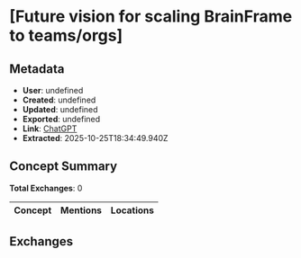 # \[Future vision for scaling BrainFrame to teams/orgs\]

## Metadata

- **User**: undefined
- **Created**: undefined
- **Updated**: undefined
- **Exported**: undefined
- **Link**: [ChatGPT](undefined)
- **Extracted**: 2025-10-25T18:34:49.940Z

## Concept Summary

**Total Exchanges**: 0

| Concept | Mentions | Locations |
|---------|----------|----------|

## Exchanges

